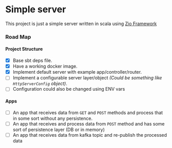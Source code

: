 # Simple server 

This project is just a simple server written in scala using [Zio Framework](https://zio.dev/)

### Road Map

#### Project Structure 
- [X] Base sbt deps file.
- [X] Have a working docker image.
- [X] Implement default server with example app/controller/router.
- [ ] Implement a configurable server layer/object _(Could be something like `HttpServerConfig` object)_.
- [ ] Configuration could also be changed using ENV vars

#### Apps
- [ ] An app that receives data from `GET` and `POST` methods and process that in some sort without any persistence.
- [ ] An app that receives and process data from `POST` method and has some sort of persistence layer (DB or in memory)
- [ ] An app that receives data from kafka topic and re-publish the processed data
